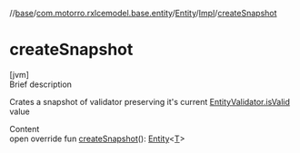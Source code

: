 //[base](../../../index.md)/[com.motorro.rxlcemodel.base.entity](../../index.md)/[Entity](../index.md)/[Impl](index.md)/[createSnapshot](create-snapshot.md)



# createSnapshot  
[jvm]  
Brief description  


Crates a snapshot of validator preserving it's current [EntityValidator.isValid](../../-entity-validator/is-valid.md) value

  
Content  
open override fun [createSnapshot](create-snapshot.md)(): [Entity](../index.md)<[T](index.md)>  



